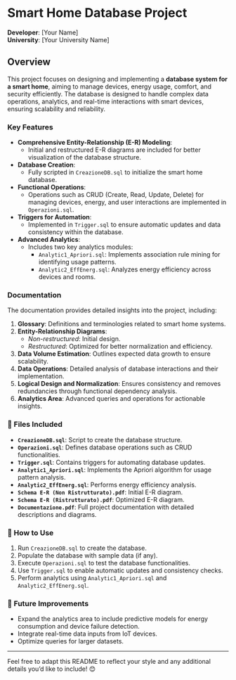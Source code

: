 # Smart Home Database Project  

**Developer**: [Your Name]  
**University**: [Your University Name]  

## Overview  
This project focuses on designing and implementing a **database system for a smart home**, aiming to manage devices, energy usage, comfort, and security efficiently. The database is designed to handle complex data operations, analytics, and real-time interactions with smart devices, ensuring scalability and reliability.

### Key Features  
- **Comprehensive Entity-Relationship (E-R) Modeling**:  
  - Initial and restructured E-R diagrams are included for better visualization of the database structure.  
- **Database Creation**:  
  - Fully scripted in `CreazioneDB.sql` to initialize the smart home database.  
- **Functional Operations**:  
  - Operations such as CRUD (Create, Read, Update, Delete) for managing devices, energy, and user interactions are implemented in `Operazioni.sql`.  
- **Triggers for Automation**:  
  - Implemented in `Trigger.sql` to ensure automatic updates and data consistency within the database.  
- **Advanced Analytics**:  
  - Includes two key analytics modules:
    - `Analytic1_Apriori.sql`: Implements association rule mining for identifying usage patterns.  
    - `Analytic2_EffEnerg.sql`: Analyzes energy efficiency across devices and rooms.  

### Documentation  
The documentation provides detailed insights into the project, including:  
1. **Glossary**: Definitions and terminologies related to smart home systems.  
2. **Entity-Relationship Diagrams**:  
   - *Non-restructured*: Initial design.  
   - *Restructured*: Optimized for better normalization and efficiency.  
3. **Data Volume Estimation**: Outlines expected data growth to ensure scalability.  
4. **Data Operations**: Detailed analysis of database interactions and their implementation.  
5. **Logical Design and Normalization**: Ensures consistency and removes redundancies through functional dependency analysis.  
6. **Analytics Area**: Advanced queries and operations for actionable insights.  

### 📂 Files Included  
- **`CreazioneDB.sql`**: Script to create the database structure.  
- **`Operazioni.sql`**: Defines database operations such as CRUD functionalities.  
- **`Trigger.sql`**: Contains triggers for automating database updates.  
- **`Analytic1_Apriori.sql`**: Implements the Apriori algorithm for usage pattern analysis.  
- **`Analytic2_EffEnerg.sql`**: Performs energy efficiency analysis.  
- **`Schema E-R (Non Ristrutturato).pdf`**: Initial E-R diagram.  
- **`Schema E-R (Ristrutturato).pdf`**: Optimized E-R diagram.  
- **`Documentazione.pdf`**: Full project documentation with detailed descriptions and diagrams.  

### 🚀 How to Use  
1. Run `CreazioneDB.sql` to create the database.  
2. Populate the database with sample data (if any).  
3. Execute `Operazioni.sql` to test the database functionalities.  
4. Use `Trigger.sql` to enable automatic updates and consistency checks.  
5. Perform analytics using `Analytic1_Apriori.sql` and `Analytic2_EffEnerg.sql`.  

### 🔗 Future Improvements  
- Expand the analytics area to include predictive models for energy consumption and device failure detection.  
- Integrate real-time data inputs from IoT devices.  
- Optimize queries for larger datasets.  

---

Feel free to adapt this README to reflect your style and any additional details you’d like to include! 😊
